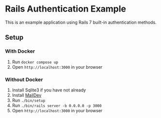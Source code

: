 # Rails Authentication Example

This is an example application using Rails 7 built-in authentication methods.

## Setup

### With Docker

1) Run `docker compose up`
2) Open `http://localhost:3000` in your browser

### Without Docker

1) Install Sqlite3 if you have not already
2) Install [MailDev](https://github.com/maildev/maildev)
3) Run `./bin/setup`
4) Run `./bin/rails server -b 0.0.0.0 -p 3000`
5) Open `http://localhost:3000` in your browser
